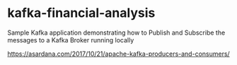 # kafka-financial-analysis
Sample Kafka application demonstrating how to Publish and Subscribe the messages to a Kafka Broker running locally

https://asardana.com/2017/10/21/apache-kafka-producers-and-consumers/
